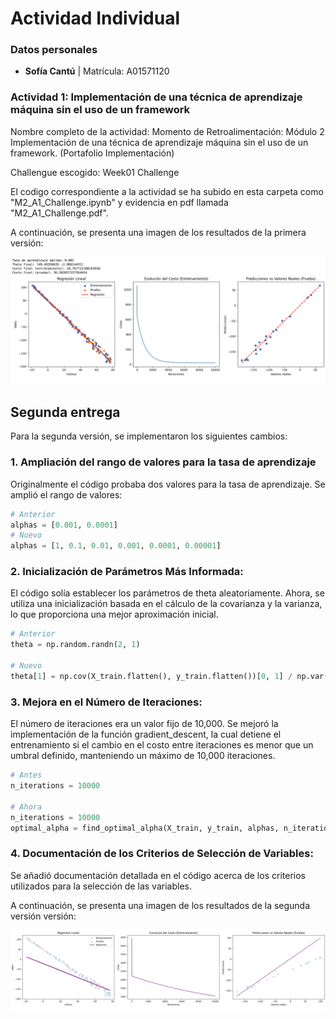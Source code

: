 # **Actividad Individual**

### **Datos personales**
- **Sofía Cantú** | Matrícula: A01571120

### **Actividad 1: Implementación de una técnica de aprendizaje máquina sin el uso de un framework**

Nombre completo de la actividad: Momento de Retroalimentación: Módulo 2 Implementación de una técnica de aprendizaje máquina sin el uso de un framework. (Portafolio Implementación)

Challengue escogido: Week01 Challenge

El codigo correspondiente a la actividad se ha subido en esta carpeta como "M2_A1_Challenge.ipynb" y evidencia en pdf llamada "M2_A1_Challenge.pdf". 

A continuación, se presenta una imagen de los resultados de la primera versión:

<p align="center">
  <img src="/ArchivosExtras/M2_A1_Graficas.png" alt="Resultados de la Actividad 1" width="800"/>
</p>



## Segunda entrega

Para la segunda versión, se implementaron los siguientes cambios:

### 1. Ampliación del rango de valores para la tasa de aprendizaje

Originalmente el código probaba dos valores para la tasa de aprendizaje. Se amplió el rango de valores:

```python
# Anterior
alphas = [0.001, 0.0001]
# Nuevo
alphas = [1, 0.1, 0.01, 0.001, 0.0001, 0.00001]
```

### 2. Inicialización de Parámetros Más Informada:
El código solía establecer los parámetros de theta aleatoriamente. Ahora, se utiliza una inicialización basada en el cálculo de la covarianza y la varianza, lo que proporciona una mejor aproximación inicial.
```python
# Anterior
theta = np.random.randn(2, 1)

# Nuevo
theta[1] = np.cov(X_train.flatten(), y_train.flatten())[0, 1] / np.var(X_train)
```

### 3. Mejora en el Número de Iteraciones:
El número de iteraciones era un valor fijo de 10,000. Se mejoró la implementación de la función gradient_descent, la cual detiene el entrenamiento si el cambio en el costo entre iteraciones es menor que un umbral definido, manteniendo un máximo de 10,000 iteraciones.
```python
# Antes
n_iterations = 10000

# Ahora
n_iterations = 10000
optimal_alpha = find_optimal_alpha(X_train, y_train, alphas, n_iterations)
```

### 4. Documentación de los Criterios de Selección de Variables:
Se añadió documentación detallada en el código acerca de los criterios utilizados para la selección de las variables.

A continuación, se presenta una imagen de los resultados de la segunda versión versión:

<p align="center">
  <img src="/ArchivosExtras/M2_A1_GraficasNuevas.png" alt="Resultados de la Actividad 1" width="800"/>
</p>
